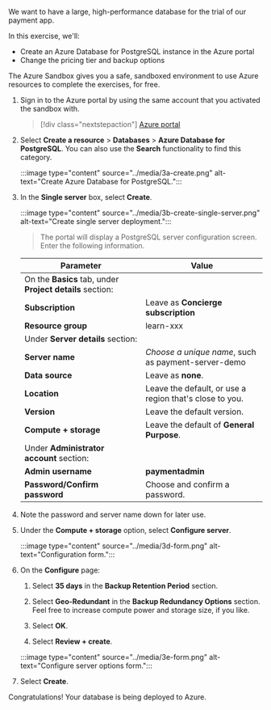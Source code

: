 We want to have a large, high-performance database for the trial of our payment app.

In this exercise, we'll:

* Create an Azure Database for PostgreSQL instance in the Azure portal
* Change the pricing tier and backup options

The Azure Sandbox gives you a safe, sandboxed environment to use Azure resources to complete the exercises, for free.

1. Sign in to the Azure portal by using the same account that you activated the sandbox with.

    > [!div class="nextstepaction"]
    > [Azure portal](https://portal.azure.com/learn.docs.microsoft.com/?azure-portal=true)

1. Select **Create a resource** > **Databases** > **Azure Database for PostgreSQL**. You can also use the **Search** functionality to find this category.

    :::image type="content" source="../media/3a-create.png" alt-text="Create Azure Database for PostgreSQL.":::

1. In the **Single server** box, select **Create**.

    :::image type="content" source="../media/3b-create-single-server.png" alt-text="Create single server deployment.":::
     > The portal will display a PostgreSQL server configuration screen. Enter the following information.

    |Parameter  |Value  |
    |---------|---------|
    | On the **Basics** tab, under **Project details** section: |
    |**Subscription**     |  Leave as **Concierge subscription**      |
    |**Resource group**     | learn-xxx       |
    | Under **Server details** section: |
    |**Server name** |  *Choose a unique name*, such as payment-server-demo |
    |**Data source** |  Leave as **none**.  |
    |**Location**| Leave the default, or use a region that's close to you. |
    |**Version**| Leave the default version. |
    |**Compute + storage**     |  Leave the default of **General Purpose**.       |
    | Under **Administrator account** section: |
    |**Admin username**| **paymentadmin** |
    |**Password/Confirm password**|  Choose and confirm a password. |

1. Note the password and server name down for later use.

1. Under the **Compute + storage** option, select **Configure server**.

    :::image type="content" source="../media/3d-form.png" alt-text="Configuration form.":::

1. On the **Configure** page:

    1. Select **35 days** in the **Backup Retention Period** section.

    1. Select **Geo-Redundant** in the **Backup Redundancy Options** section. Feel free to increase compute power and storage size, if you like.

    1. Select **OK**.

    1. Select **Review + create**.

    :::image type="content" source="../media/3e-form.png" alt-text="Configure server options form.":::

1. Select **Create**.

Congratulations! Your database is being deployed to Azure.
